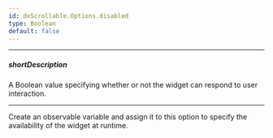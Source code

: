 ```yaml
---
id: dxScrollable.Options.disabled
type: Boolean
default: false
---
```

---
##### shortDescription
A Boolean value specifying whether or not the widget can respond to user interaction.

---
Create an observable variable and assign it to this option to specify the availability of the widget at runtime.